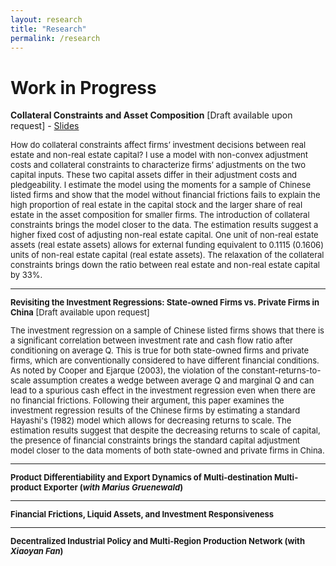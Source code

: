 ```yaml
---
layout: research
title: "Research"
permalink: /research
---
```


# Work in Progress

**Collateral Constraints and Asset Composition** [Draft available upon request]
    - [Slides](https://chengzi-yi.github.io/assets/slides_collateral_investment.pdf)

<font size="2"> How do collateral constraints affect firms’ investment decisions between real estate and non-real estate capital? I use a model with non-convex adjustment costs and collateral constraints to characterize firms’ adjustments on the two capital inputs. These two capital assets differ in their adjustment costs and pledgeability. I estimate the model using the moments for a sample of Chinese listed firms and show that the model without financial frictions fails to explain the high proportion of real estate in the capital stock and the larger share of real estate in the asset composition for smaller firms. The introduction of collateral constraints brings the model closer to the data. The estimation results suggest a higher fixed cost of adjusting non-real estate capital. One unit of non-real estate assets (real estate assets) allows for external funding equivalent to 0.1115 (0.1606) units of non-real estate capital (real estate assets). The relaxation of the collateral constraints brings down the ratio between real estate and non-real estate capital by 33%.<font>

---

**Revisiting the Investment Regressions: State-owned Firms vs. Private Firms in China** [Draft available upon request]

<font size="2">The investment regression on a sample of Chinese listed firms shows that there is a significant correlation between investment rate and cash flow ratio after conditioning on average Q. This is true for both state-owned firms and private firms, which are conventionally considered to have different financial conditions. As noted by Cooper and Ejarque (2003), the violation of the constant-returns-to-scale assumption creates a wedge between average Q and marginal Q and can lead to a spurious cash effect in the investment regression even when there are no financial frictions. Following their argument, this paper examines the investment regression results of the Chinese firms by estimating a standard Hayashi's (1982) model which allows for decreasing returns to scale. The estimation results suggest that despite the decreasing returns to scale of capital, the presence of financial constraints brings the standard capital adjustment model closer to the data moments of both state-owned and private firms in China. <font>

---

**Product Differentiability and Export Dynamics of Multi-destination Multi-product Exporter (*with Marius Gruenewald*)**

---

**Financial Frictions, Liquid Assets, and Investment Responsiveness**

---

**Decentralized Industrial Policy and Multi-Region Production Network (with *Xiaoyan Fan*)**